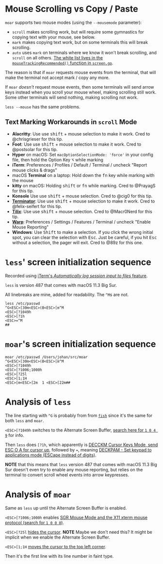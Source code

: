 # Mouse Scrolling vs Copy / Paste

`moar` supports two mouse modes (using the `--mousemode` parameter):

- `scroll` makes scrolling work, but will require some gymnastics for copying
  text with your mouse, see below.
- `mark` makes copying text work, but on some terminals this will break scrolling.
- `auto` uses `mark` on terminals where we know it won't break scrolling, and
  `scroll` on all others. [The white list lives in the
  `mouseTrackingRecommended()` function in
  `screen.go`](https://github.com/walles/moar/blob/master/twin/screen.go).

The reason is that if `moar` requests mouse events from the terminal, that will
make the terminal not accept mark / copy any more.

If `moar` _doesn't_ request mouse events, then some terminals will send arrow
keys instead when you scroll your mouse wheel, making scrolling still work. Some
other terminals will send nothing, making scrolling not work.

`less --mouse` has the same problems.

## Text Marking Workarounds in `scroll` Mode

- **Alacritty**: Use use <kbd>shift</kbd> + mouse selection to make it work. Cred to @chrisgrieser for this tip.
- **Foot**: Use use <kbd>shift</kbd> + mouse selection to make it work. Cred to @postsolar for this tip.
- **Hyper** on macOS: Set `macOptionSelectionMode: 'force'` in your config file, then hold the Option Key <kbd>⌥</kbd> while marking
- **iTerm**: Preferences / Profiles / Default / Terminal / uncheck "Report mouse clicks & drags"
- macOS **Terminal** on a laptop: Hold down the <kbd>fn</kbd> key while marking with the mouse
- **kitty** on macOS: Holding <kbd>shift</kbd> or <kbd>fn</kbd> while marking. Cred to @PrayagS for this tip.
- **Konsole** Use use <kbd>shift</kbd> + mouse selection. Cred to @cig0 for this tip.
- **[Terminator](https://github.com/gnome-terminator/terminator)**: Use use <kbd>shift</kbd> + mouse selection to make it work. Cred to @felix-seifert for this tip.
- **[Tilix](https://gnunn1.github.io/tilix-web/)**: Use use <kbd>shift</kbd> + mouse selection. Cred to @Macr0Nerd for this tip.
- **[Warp](https://app.warp.dev)**: Preferences / Settings / Features / Terminal / uncheck "Enable Mouse Reporting"
- **Windows**: Use <kbd>Shift</kbd> to make a selection. If you click the wrong initial spot, you can clear the selection with <kbd>Esc</kbd>. Just be careful, if you hit <kbd>Esc</kbd> without a selection, the pager will exit. Cred to @89z for this one.

# `less`' screen initialization sequence

Recorded using [iTerm's _Automatically log session input to files_ feature](https://iterm2.com/documentation-preferences-profiles-session.html).

`less` is version 487 that comes with macOS 11.3 Big Sur.

All linebreaks are mine, added for readability. The `^M`s are not.

```
less /etc/passwd
^G<ESC>[30m<ESC>(B<ESC>[m^M
<ESC>[?1049h
<ESC>[?1h
<ESC>=^M
##
```

# `moar`'s screen initialization sequence

```
moar /etc/passwd /Users/johan/src/moar
^G<ESC>[30m<ESC>(B<ESC>[m^M
<ESC>[?1049h
<ESC>[?1006;1000h
<ESC>[?25l
<ESC>[1;1H
<ESC>[m<ESC>[2m  1 <ESC>[22m##
```

# Analysis of `less`

The line starting with `^G` is probably from from [`fish`](https://fishshell.com/) since it's the same for both `less` and `moar`.

`<ESC>[?1049h` switches to the Alternate Screen Buffer, [search here for `1 0 4 9`](https://invisible-island.net/xterm/ctlseqs/ctlseqs.html#h2-The-Alternate-Screen-Buffer) for info.

Then `less` does `[?1h`, which apparently is [DECCKM Cursor Keys Mode, send ESC O A for cursor up](https://www.real-world-systems.com/docs/ANSIcode.html), followed by `=`, meaning [DECKPAM - Set keypad to applications mode (ESCape instead of digits)](https://www.real-world-systems.com/docs/ANSIcode.html).

**NOTE** that this means that `less` version 487 that comes with macOS 11.3 Big Sur doesn't even try to enable any mouse reporting, but relies on the terminal to convert scroll wheel events into arrow keypresses.

# Analysis of `moar`

Same as `less` up until the Alternate Screen Buffer is enabled.

`<ESC>[?1006;1000h` enables [SGR Mouse Mode and the X11 xterm mouse protocol (search for `1 0 0 0`)](https://invisible-island.net/xterm/ctlseqs/ctlseqs.html).

`<ESC>[?25l` [hides the cursor](https://invisible-island.net/xterm/ctlseqs/ctlseqs.html). **NOTE** Maybe we don't need this? It might be implicit when we enable the Alternate Screen Buffer.

`<ESC>[1;1H` [moves the cursor to the top left corner](<https://en.wikipedia.org/wiki/ANSI_escape_code#CSI_(Control_Sequence_Introducer)_sequences>).

Then it's the first line with its line number in faint type.
